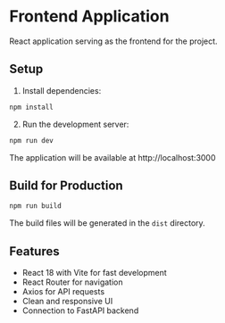 # Frontend Application

React application serving as the frontend for the project.

## Setup

1. Install dependencies:
```bash
npm install
```

2. Run the development server:
```bash
npm run dev
```

The application will be available at http://localhost:3000

## Build for Production

```bash
npm run build
```

The build files will be generated in the `dist` directory.

## Features

- React 18 with Vite for fast development
- React Router for navigation
- Axios for API requests
- Clean and responsive UI
- Connection to FastAPI backend 